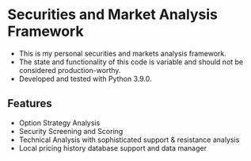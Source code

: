 # Securities and Market Analysis Framework

* This is my personal securities and markets analysis framework.
* The state and functionality of this code is variable and should not be considered production-worthy.
* Developed and tested with Python 3.9.0.

## Features
* Option Strategy Analysis
* Security Screening and Scoring
* Technical Analysis with sophisticated support & resistance analysis
* Local pricing history database support and data manager
